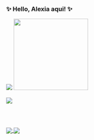 ### ✨ Hello, Alexia aqui! ✨

<div name="base" style="display: inline-block;">
  <img src="https://github-readme-stats.vercel.app/api?username=alexia11100&show_icons=true&theme=dracula">
  <img src="https://media.tenor.com/CAWpsgfanh4AAAAC/magic-gumball-watterson.gif" width="200" height="190" border="0" />
</div>
<br><br>

<a href="#">
  <img align="center" src="https://github-readme-stats.vercel.app/api/top-langs/?username=alexia11100&layout=compact" />
 </a>

<br><br>
<div name="redes-sociais" style="display: inline-block;">
  <a href="[https://github.com/alexia11100/Guardador-de-Senha]([https://www.linkedin.com/in/alexia-sacerdote-de-oliveira-93a3041a6/](https://www.linkedin.com/in/alexia-sacerdote-de-oliveira-93a3041a6/))">
    <img align="center" src="https://img.shields.io/badge/LinkedIn-0077B5?style=for-the-badge&logo=linkedin&logoColor=white" />
  </a>

  <a href="mailto:alexiasacerdotedeoliveira@gmail.com">
    <img align="center" src="https://img.shields.io/badge/Gmail-D14836?style=for-the-badge&logo=gmail&logoColor=white" />
  </a>
</div>




